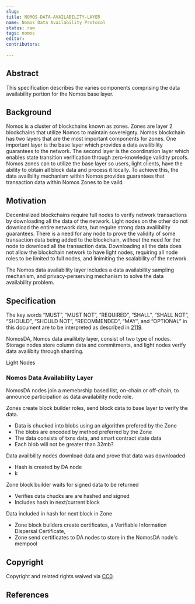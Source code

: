 ```yaml
---
slug: 
title: NOMOS-DATA-AVAILABILITY-LAYER
name: Nomos Data Availability Protocol
status: raw
tags: nomos
editor: 
contributors:
  
---
```


## Abstract

This specification describes the varies components comprising the data availability portion for the Nomos base layer.

## Background
Nomos is a cluster of blockchains known as zones.
Zones are layer 2 blockchains that utilize Nomos to maintain sovereignty.
Nomos blockchain has two layers that are the most important components for zones. 
One important layer is the base layer which provides a data availibility guarantees to the network. 
The second layer is the coordination layer which enables state transition verification through zero-knowledge validity proofs. 
Nomos zones can to utilize the base layer so users, light clients, 
have the ability to obtain all block data and process it locally.
To achieve this, 
the data availbilty mechanism within Nomos provides guarantees that transaction data within Nomos Zones to be vaild.

## Motivation
Decentralized blockchains require full nodes to verify network transactions by downloading all the data of the network.
Light nodes on the other do not download the entire network data,
but require strong data availibility guarantees. 
There is a need for any node to prove the validity of some transaction data being added to the blockchain,
without the need for the node to download all the transaction data.
Downloading all the data does not allow the blockchain network to have light nodes,
requiring all node roles to be limited to full nodes, and
linimiting the scalability of the network.

The Nomos data availability layer includes a data availability sampling mechanism, 
and privacy-perserving mechanism to solve the data availability problem. 

## Specification
The key words “MUST”, “MUST NOT”, “REQUIRED”, “SHALL”, “SHALL NOT”, “SHOULD”, “SHOULD NOT”, “RECOMMENDED”, “MAY”, and “OPTIONAL” in this document are to be interpreted as described in [2119](https://www.ietf.org/rfc/rfc2119.txt).

NomosDA, Nomos data availibity layer, consist of two type of nodes.
Storage nodes store column data and commitments, and 
light nodes verify data availibity through sharding.

Light Nodes

### Nomos Data Availability Layer 

NomosDA nodes join a memebrship based list, on-chain or off-chain,
to announce participation as data availability node role.

Zones create block builder roles, send block data to base layer to verify the data.
- Data is chucked into blobs using an algorithm prefered by the Zone
- The blobs are encoded by method preferred by the Zone
- The data consists of txns data, and smart contract state data
- Each blob will not be greater than 32mb?

Data availbility nodes download data and prove that data was downloaded
- Hash is created by DA node
- k

Zone block builder waits for signed data to be returned
- Verifies data chucks are are hashed and signed
- Includes hash in next/current block

Data included in hash for next block in Zone
- Zone block builders create certificates, a Verifiable Information Dispersal Certificate,
- Zone send certificates to DA nodes to store in the NomosDA node's mempool

## Copyright

Copyright and related rights waived via [CC0](https://creativecommons.org/publicdomain/zero/1.0/).

## References

